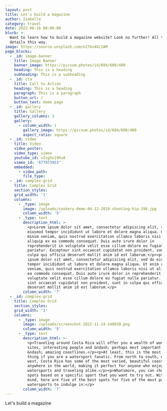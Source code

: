 ```yaml
---
layout: post
title: Let's build a magazine
author: Isabelle
category: travel
date: 2022-06-16 00:00:00
blurb: >-
  Want to learn how to build a magazine website? Look no further! All the juicy
  details this way.
image: https://source.unsplash.com/n27Gn4kC2AM
page_blocks:
  - _id: image-banner
    title: Image Banner
    banner_image: https://picsum.photos/id/684/600/400
    heading: This is a heading
    subheading: This is a subheading
  - _id: cta
    title: Call to Action
    heading: This is a heading
    paragraph: This is a paragraph
    button_url: /
    button_text: Home page
  - _id: gallery
    title: Gallery
    gallery_columns: 3
    gallery:
      - column_width: 1
        gallery_image: https://picsum.photos/id/684/600/400
        aspect_ratio: square
  - _id: video
    title: Video
    video_poster:
    video_type: vimeo
    youtube_id: uIsg5x19Xu8
    vimeo_id: '677973953'
    embedded:
      - video_path:
        file_type:
  - _id: complex-grid
    title: Complex Grid
    section_styles:
    grid_width: '1'
    columns:
      - _type: image
        image: /uploads/cookery-demo-04-12-2019-shooting-hip-196.jpg
        column_width: '5'
      - _type: text
        description_html: >-
          <p>Lorem ipsum dolor sit amet, consectetur adipiscing elit, sed do
          eiusmod tempor incididunt ut labore et dolore magna aliqua. Ut enim ad
          minim veniam, quis nostrud exercitation ullamco laboris nisi ut
          aliquip ex ea commodo consequat. Duis aute irure dolor in
          reprehenderit in voluptate velit esse cillum dolore eu fugiat nulla
          pariatur. Excepteur sint occaecat cupidatat non proident, sunt in
          culpa qui officia deserunt mollit anim id est laborum.</p><p>Lorem
          ipsum dolor sit amet, consectetur adipiscing elit, sed do eiusmod
          tempor incididunt ut labore et dolore magna aliqua. Ut enim ad minim
          veniam, quis nostrud exercitation ullamco laboris nisi ut aliquip ex
          ea commodo consequat. Duis aute irure dolor in reprehenderit in
          voluptate velit esse cillum dolore eu fugiat nulla pariatur. Excepteur
          sint occaecat cupidatat non proident, sunt in culpa qui officia
          deserunt mollit anim id est laborum.</p>
        column_width: '7'
  - _id: complex-grid
    title: Complex Grid
    section_styles:
    grid_width: '1'
    columns:
      - _type: image
        image: /uploads/screenshot-2022-11-14-140039.png
        column_width: '5'
      - _type: text
        description_html: >-
          <p>Traveling around Costa Rica will offer you a wealth of wonderful
          sites, interesting people and &ndash; perhaps most important of all
          &ndash; amazing coastlines.</p><p>At least, this is the most important
          thing if you are a watersport fanatic. From north to south, east to
          west, Costa Rica has some of the most varied, beautiful coastlines
          anywhere in the world, making it perfect for anyone who enjoys both
          watersports and traveling alike.</p><p>Whatsmore, you can choose those
          spots based on a specific sport that you want to try out. With this in
          mind, here are five of the best spots for five of the most popular
          watersports to indulge in:</p>
        column_width: '7'
---
```

Let's build a magazine